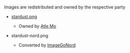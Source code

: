 Images are redistributed and owned by the respective party

- [stardust.png](https://www.toptal.com/designers/subtlepatterns/stardust/)
  - Owned by [Atle Mo](https://atlemo.com/)

- stardust-nord.png
  - Converted by [ImageGoNord](https://ign.schrodinger-hat.it/)
